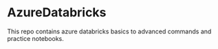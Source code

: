 # AzureDatabricks
This repo contains azure databricks basics to advanced commands and practice notebooks. 
